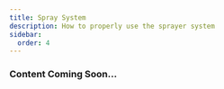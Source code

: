 ```yaml
---
title: Spray System
description: How to properly use the sprayer system
sidebar:
  order: 4
---
```


### Content Coming Soon...